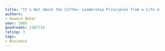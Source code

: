 ```yaml
---
title: "It's Not about the Coffee: Leadership Principles from a Life at Starbucks"
authors:
- Howard Behar
year: 2005
goodreads: 2382714
rating: 3
tags:
- Business
---
```

